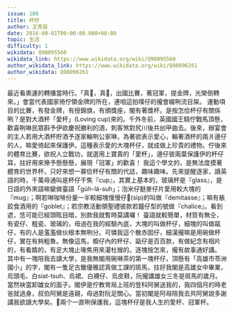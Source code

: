 ```yaml
---
issue: 188
title: 杯仔
author: 王秀容
date: 2016-09-01T00:00:00.000+08:00
topic: 生活
difficulty: 1
wikidata: Q98095560
wikidata_link: https://www.wikidata.org/wiki/Q98095560
author_wikidata_link: https://www.wikidata.org/wiki/Q98096261
author_wikidata: Q98096261
---
```

最近看奧運的轉播當時行。「真𠢕，真𠢕，出國比賽，著冠軍，提金牌，光榮倒轉來。」會當代表國家徛佇領金牌的所在，連咱這拍噗仔的攏會綴咧流目屎。
運動項目的比賽，有發金牌，有授錦旗，有頒獎座，閣有著獎杯。是按怎佮杯仔有關係咧？是對大酒杯「愛杯」(Loving cup)來的。千外冬前，英國國王騎佇戰馬頂懸，歡喜咧啉民眾斟予伊欲慶祝勝利的酒，刺客煞對尻川後共刣甲曲去。後來，辦宴會的主人若用大酒杯貯酒予逐家輪咧公家啉，為著欲表示愛心，輪著酒杯的兩爿邊仔的人，嘛愛徛起來保護伊。這種表示愛的大塊杯仔，就成做上珍貴的禮物。佇後來的體育比賽，欲祝人立戰功，就選用上寶貴的「愛杯」，邊仔彼兩葉保護伊的杯仔耳，拄好用來攑予懸懸懸，展現「冠軍」的歡喜！
我這个學文的，是無法度摸著體育的世界杯，只好來想一寡佮杯仔有關的代誌，趣味趣味。先來提醒逐家，讀英語的時，千萬毋通叫是杯仔干焦『cup』，其實上基本的，玻璃杯是『glass』，是日語的外來語嘛變做臺語「gu̍h-lá-suh」；泡米仔麩麥仔片愛用較大塊的『mug』；啊若啉咖啡份量一半較細塊慢慢仔𠯗(si̍p)的叫做『demitasse』；嘛有躼跤食酒用的『goblet』；若宗教活動領聖禮彼款若鐘仔型的號做『chalice』。看到遮，恁可能已經頭眩目暗，別款我就暫時莫講囉！
臺語就較簡單，材質有無仝，有瓷仔、粗瓷、玻璃的，毋過在我的經驗內底，大塊的叫做杯仔，細塊的叫做甌仔，有的人是濫濫做伙根本無咧分。可憐我這个散赤囡仔，細漢攏嘛是用碗做杯仔，實在有夠粗魯。無像這馬，櫥仔內的杯仔、甌仔是百百款，有做紀念有相片的，有看媠的，有足大塊止喙焦用來灌杜猴的。逐塊按怎來，攏有故事通好講。
其中有一塊陪我去讀大學，是我無閣用碗啉茶的第一塊杯仔，頂懸有「高雄市苓洲國小」的字，閣有一隻足古錐優雅認真做工課的斑馬，拄好我閣是高雄女中畢業，烏頭毛、白siat-tsuh、烏裙、白襪仔、烏皮鞋，阮攏講雄女三冬是斑馬的歲月。當然袂當卸雄女的面子。閣伊是佇教育局上班的登科阿舅送我的，我四個月的時老爸就過身，叔伯阿舅是遠親，毋過對阮足關心。當初閣是阿母陪我去共阿舅說多謝講我欲讀大學矣。𪜶兩个一直咧保護我，這塊杯仔是我人生的愛杯、冠軍杯。
